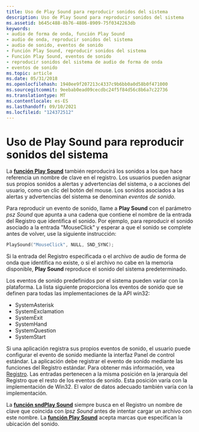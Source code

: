 ```yaml
---
title: Uso de Play Sound para reproducir sonidos del sistema
description: Uso de Play Sound para reproducir sonidos del sistema
ms.assetid: b645c488-8b76-4886-8909-75f0342263db
keywords:
- audio de forma de onda, función Play Sound
- audio de onda, reproducir sonidos del sistema
- audio de sonido, eventos de sonido
- Función Play Sound, reproducir sonidos del sistema
- Función Play Sound, eventos de sonido
- reproducir sonidos del sistema de audio de forma de onda
- eventos de sonido
ms.topic: article
ms.date: 05/31/2018
ms.openlocfilehash: 1940ee9f207213c4337c9b6bb0a0d58b0f471000
ms.sourcegitcommit: 9eebab0ead09cecdbc24f5f84d56c8b6a7c22736
ms.translationtype: MT
ms.contentlocale: es-ES
ms.lasthandoff: 09/10/2021
ms.locfileid: "124372512"
---
```

# <a name="using-playsound-to-play-system-sounds"></a>Uso de Play Sound para reproducir sonidos del sistema

La [**función Play Sound**](/previous-versions//dd743680(v=vs.85)) también reproducirá los sonidos a los que hace referencia un nombre de clave en el registro. Los usuarios pueden asignar sus propios sonidos a alertas y advertencias del sistema, o a acciones del usuario, como un clic del botón del mouse. Los sonidos asociados a las alertas y advertencias del sistema se denominan *eventos de sonido.*

Para reproducir un evento de sonido, llame a **Play Sound** con el parámetro *psz Sound* que apunta a una cadena que contiene el nombre de la entrada del Registro que identifica el sonido. Por ejemplo, para reproducir el sonido asociado a la entrada "MouseClick" y esperar a que el sonido se complete antes de volver, use la siguiente instrucción:


```C++
PlaySound("MouseClick", NULL, SND_SYNC); 
```



Si la entrada del Registro especificada o el archivo de audio de forma de onda que identifica no existe, o si el archivo no cabe en la memoria disponible, **Play Sound** reproduce el sonido del sistema predeterminado.

Los eventos de sonido predefinidos por el sistema pueden variar con la plataforma. La lista siguiente proporciona los eventos de sonido que se definen para todas las implementaciones de la API win32:

-   SystemAsterisk
-   SystemExclamation
-   SystemExit
-   SystemHand
-   SystemQuestion
-   SystemStart

Si una aplicación registra sus propios eventos de sonido, el usuario puede configurar el evento de sonido mediante la interfaz Panel de control estándar. La aplicación debe registrar el evento de sonido mediante las funciones del Registro estándar. Para obtener más información, vea [Registro](../sysinfo/registry.md). Las entradas pertenecen a la misma posición en la jerarquía del Registro que el resto de los eventos de sonido. Esta posición varía con la implementación de Win32. El valor de datos adecuado también varía con la implementación.

La [**función sndPlay Sound**](/previous-versions//dd798676(v=vs.85)) siempre busca en el Registro un nombre de clave que coincida con *lpsz Sound* antes de intentar cargar un archivo con este nombre. La [**función Play Sound**](/previous-versions//dd743680(v=vs.85)) acepta marcas que especifican la ubicación del sonido.

 

 